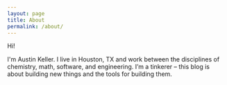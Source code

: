```yaml
---
layout: page
title: About
permalink: /about/
---
```


Hi!

I'm Austin Keller. I live in Houston, TX and work between the disciplines of chemistry, math, software, and engineering. I’m a tinkerer – this blog is about building new things and the tools for building them.